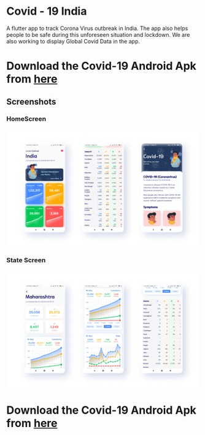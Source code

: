# Covid - 19 India

 A flutter app to track Corona Virus outbreak in India. The app also helps people to be safe during this unforeseen situation and lockdown. We are also working to display Global Covid Data in the app. 

# Download the Covid-19 Android Apk from [here](https://firebasestorage.googleapis.com/v0/b/covid-19-india-flutter.appspot.com/o/apks%2Fcovid19_crazybytes_1_0.apk?alt=media&token=e5a44074-a72d-4f5a-97ec-df49902508fe)

## Screenshots

### HomeScreen
![HomeScreen1](images/scrshot_2.png)

### State Screen
![HomeScreen1](images/scrshot_1.png)


# Download the Covid-19 Android Apk from [here](https://firebasestorage.googleapis.com/v0/b/covid-19-india-flutter.appspot.com/o/apks%2Fcovid19_crazybytes_1_0.apk?alt=media&token=e5a44074-a72d-4f5a-97ec-df49902508fe)

